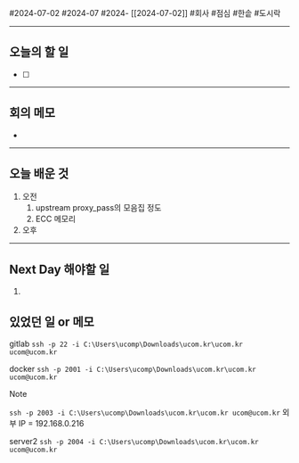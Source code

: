 #2024-07-02 #2024-07 #2024- [[2024-07-02]]
#회사 #점심 #한솥 #도시락 

---
## 오늘의 할 일
- [ ] 
---
## 회의 메모
- 
---
## 오늘 배운 것
1. 오전
    1. upstream proxy_pass의 모음집 정도 
    2. ECC 메모리
2. 오후

---
## Next Day 해야할 일
1. 


## 있었던 일 or 메모

gitlab
`ssh -p 22 -i C:\Users\ucomp\Downloads\ucom.kr\ucom.kr ucom@ucom.kr`

docker
`ssh -p 2001 -i C:\Users\ucomp\Downloads\ucom.kr\ucom.kr ucom@ucom.kr`

> [!NOTE]
> 
> `ssh -p 2003 -i C:\Users\ucomp\Downloads\ucom.kr\ucom.kr ucom@ucom.kr`
> 외부 IP = 192.168.0.216

server2
`ssh -p 2004 -i C:\Users\ucomp\Downloads\ucom.kr\ucom.kr ucom@ucom.kr`